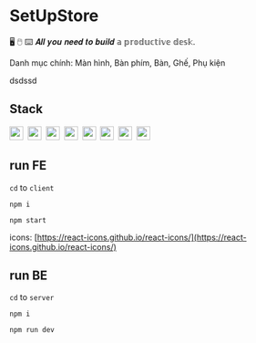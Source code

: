 # SetUpStore

🖥 🖱 ⌨ 𝑨𝒍𝒍 𝒚𝒐𝒖 𝒏𝒆𝒆𝒅 𝒕𝒐 𝒃𝒖𝒊𝒍𝒅 𝕒 𝕡𝕣𝕠𝕕𝕦𝕔𝕥𝕚𝕧𝕖 𝕕𝕖𝕤𝕜.

Danh mục chính: Màn hình, Bàn phím, Bàn, Ghế, Phụ kiện

dsdssd

## Stack

<p align="left">
  <img src="https://img.shields.io/badge/React-61abcb?style=flat-square&logo=React&logoColor=ebebeb" height="24" />&nbsp
  <img src="https://img.shields.io/badge/Redux-764abc?style=flat-square&logo=Redux&logoColor=ebebeb" height="24" />&nbsp
<!--   <img src="https://img.shields.io/badge/Scss-CC6699?style=flat-square&logo=Sass&logoColor=ebebeb" height="24" />&nbsp -->
  <img src="https://img.shields.io/badge/Ant%20Design-ebebeb?style=flat-square&logo=AntDesign&logoColor=0170FE" height="24" />&nbsp
  <img src="https://img.shields.io/badge/Stripe-008CDD?style=flat-square&logo=Stripe&logoColor=ebebeb" height="24" />&nbsp
  <img src="https://img.shields.io/badge/MongoDB-47A248?style=flat-square&logo=MongoDB&logoColor=ebebeb" height="24" />&nbsp
  <img src="https://img.shields.io/badge/Express-323330?style=flat-square&logo=Express&logoColor=ebebeb" height="24" />&nbsp
  <img src="https://img.shields.io/badge/Firebase-049ae6?style=flat-square&logo=Firebase&logoColor=ffca28" height="24" />&nbsp
  <img src="https://img.shields.io/badge/Node.js-339933?style=flat-square&logo=Node.js&logoColor=ebebeb" height="24" />
</p>

## run FE

`cd` to `client`

`npm i`

`npm start`

icons: [https://react-icons.github.io/react-icons/](https://react-icons.github.io/react-icons/)

## run BE

`cd` to `server`

`npm i`

`npm run dev`
